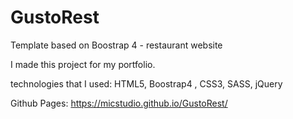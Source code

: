 # GustoRest

Template based on Boostrap 4 - restaurant  website

I made this project for my portfolio.

technologies that I used: HTML5, Boostrap4 , CSS3, SASS, jQuery

Github Pages: https://micstudio.github.io/GustoRest/
